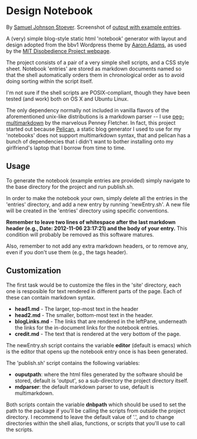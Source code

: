 # Design Notebook #

By [Samuel Johnson Stoever](http://github.com/sJohnsonStoever). Screenshot of [output with example entries](screenshot.png).

A (very) simple blog-style static html 'notebook' generator with layout and design adopted from the bbv1 Wordpress theme by [Aaron Adams](http://aaronadams.me/), as used by the [MIT Disobedience Project webpage](http://disobedience.mit.edu/).

The project consists of a pair of a very simple shell scripts, and a CSS style sheet. Notebook 'entries' are stored as markdown documents named so that the shell automatically orders them in chronological order as to avoid doing sorting within the script itself. 

I'm not sure if the shell scripts are POSIX-compliant, though they have been tested (and work) both on OS X and Ubuntu Linux. 

The only dependency normally not included in vanilla flavors of the aforementioned unix-like distributions is a markdown parser -- I use [peg-multimarkdown](http://github.com/fletcher/peg-multimarkdown) by the marvelous Penney Fletcher. In fact, this project started out because [Pelican](http://docs.getpelican.com/), a static blog generator I used to use for my 'notebooks' does not support multimarkdown syntax, that and pelican has a bunch of dependencies that i didn't want to bother installing onto my girlfriend's laptop that I borrow from time to time.

## Usage ##

To generate the notebook (example entries are provided) simply navigate to the base directory for the project and run publish.sh. 

In order to make the notebook your own, simply delete all the entries in the 'entries' directory, and add a new entry by running 'newEntry.sh'. A new file will be created in the 'entries' directory using specific conventions. 

**Remember to leave two lines of whitespace after the last markdown header (e.g., Date: 2012-11-06 23:17:21) and the body of your entry.** This condition will probably be removed as this software matures.

Also, remember to not add any extra markdown headers, or to remove any, even if you don't use them (e.g., the tags header).

## Customization ##

The first task would be to customize the files in the 'site' directory, each one is resposible for text rendered in different parts of the page. Each of these can contain markdown syntax.

* **head1.md** - The larger, top-most text in the header
* **head2.md** - The smaller, bottom-most text in the header.
* **blogLinks.md** - The links that are rendered in the leftPane, underneath the links for the in-document links for the notebook entries.
* **credit.md** - The text that is rendered at the very bottom of the page.

The newEntry.sh script contains the variable **editor** (default is emacs) which is the editor that opens up the notebook entry once is has been generated.

The 'publish.sh' script contains the following variables:

* **ouputpath**: where the html files generated by the software should be stored, default is 'output', so a sub-directory the project directory itself.
* **mdparser**: the default markdown parser to use, default is multimarkdown.

Both scripts contain the variable **dnbpath** which should be used to set the path to the package if you'll be calling the scripts from outside the project directory. I recommend to leave the default value of '.', and to change directories within the shell alias, functions, or scripts that you'll use to call the scripts. 

